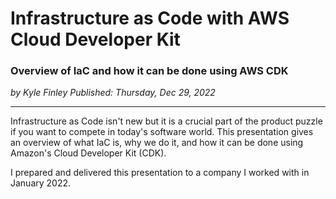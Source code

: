 # Infrastructure as Code with AWS Cloud Developer Kit

### Overview of IaC and how it can be done using AWS CDK

_<div class="article-meta-data"> by Kyle Finley</span> Published:
<time itemprop="pubdate" datetime="12/29/2022">Thursday, Dec 29, 2022</time></div>_

---

Infrastructure as Code isn't new but it is a crucial part of the product puzzle if you want to compete in today's software world. This presentation gives an overview of what IaC is, why we do it, and how it can be done using Amazon's Cloud Developer Kit (CDK).

I prepared and delivered this presentation to a company I worked with in January 2022.

<g-slides presentation-id="1af5dNWZ1Hwm9ixOrDMwydpC3i5RM2C1auSxVFClneqI" label="IaC with CDK"></g-slides>
